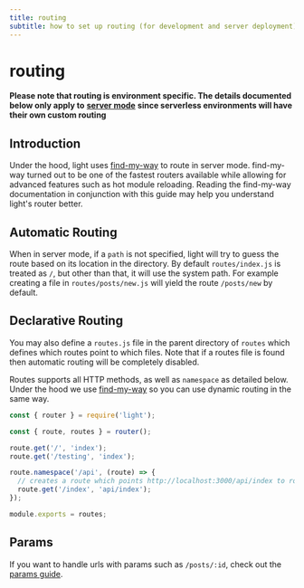```yaml
---
title: routing
subtitle: how to set up routing (for development and server deployment)
---
```


# routing

**Please note that routing is environment specific. The details documented below only apply to** [**server mode**](https://github.com/ludicroushq/light/tree/207804d2e826e1f45ff0c63ba7b17f61c563bd82/guides/server-vs-serverless/README.md#server) **since serverless environments will have their own custom routing**

## Introduction

Under the hood, light uses [find-my-way](https://github.com/delvedor/find-my-way) to route in server mode. find-my-way turned out to be one of the fastest routers available while allowing for advanced features such as hot module reloading. Reading the find-my-way documentation in conjunction with this guide may help you understand light's router better.

## Automatic Routing

When in server mode, if a `path` is not specified, light will try to guess the route based on its location in the directory. By default `routes/index.js` is treated as `/`, but other than that, it will use the system path. For example creating a file in `routes/posts/new.js` will yield the route `/posts/new` by default.

## Declarative Routing

You may also define a `routes.js` file in the parent directory of `routes` which defines which routes point to which files. Note that if a routes file is found then automatic routing will be completely disabled.

Routes supports all HTTP methods, as well as `namespace` as detailed below. Under the hood we use [find-my-way](https://github.com/delvedor/find-my-way) so you can use dynamic routing in the same way.

```javascript
const { router } = require('light');

const { route, routes } = router();

route.get('/', 'index');
route.get('/testing', 'index');

route.namespace('/api', (route) => {
  // creates a route which points http://localhost:3000/api/index to routes/api/index.js
  route.get('/index', 'api/index');
});

module.exports = routes;
```

## Params

If you want to handle urls with params such as `/posts/:id`, check out the [params guide](https://github.com/ludicroushq/light/tree/207804d2e826e1f45ff0c63ba7b17f61c563bd82/guides/params/README.md).

